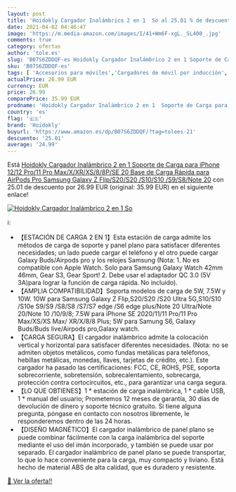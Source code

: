 ```yaml
---
layout: post
title: 'Hoidokly Cargador Inalámbrico 2 en 1  So al 25.01 % de descuento'
date: 2021-04-02 04:46:47
image: 'https://m.media-amazon.com/images/I/41+Wm6F-xgL._SL400_.jpg'
comments: true
category: ofertas
author: 'tole.es'
slug: 'B07S6ZDDQF-es Hoidokly Cargador Inalámbrico 2 en 1 Soporte de Carga para...'
sku: 'B07S6ZDDQF-es'
tags: [ 'Accesorios para móviles','Cargadores de móvil por inducción','Cargadores para móviles','Comunicación móvil y accesorios','Electrónica','hoidokly','iphone', ]
actualPrice: 26.99 EUR
currency: EUR
price: 26.99
comparePrice: 35.99 EUR
prodname: 'Hoidokly Cargador Inalámbrico 2 en 1  Soporte de Carga para iPhone 12/12 Pro/11 Pro Max/X/XR/XS/8/8P/SE 20  Base de Carga Rápida para AirPods Pro Samsung Galaxy Z Flip/S20/S20 /S10/S10 /S9/S8/Note 20'
country: 'es'
flag: '🇪🇸'
brand: 'Hoidokly'
buyurl: 'https://www.amazon.es/dp/B07S6ZDDQF/?tag=tolees-21'
descuento: '25.01'
average: '24.99'
---
```


Está [Hoidokly Cargador Inalámbrico 2 en 1  Soporte de Carga para iPhone 12/12 Pro/11 Pro Max/X/XR/XS/8/8P/SE 20  Base de Carga Rápida para AirPods Pro Samsung Galaxy Z Flip/S20/S20 /S10/S10 /S9/S8/Note 20](https://www.amazon.es/dp/B07S6ZDDQF/?tag=tolees-21) con 25.01 de descuento por 26.99 EUR (original: 35.99 EUR) en el siguiente enlace!

[![Hoidokly Cargador Inalámbrico 2 en 1  So](https://m.media-amazon.com/images/I/41+Wm6F-xgL._SL400_.jpg)](https://www.amazon.es/dp/B07S6ZDDQF/?tag=tolees-21)

ℹ️:

- 【ESTACIÓN DE CARGA 2 EN 1】Esta estación de carga admite los métodos de carga de soporte y panel plano para satisfacer diferentes necesidades; un lado puede cargar el teléfono y el otro puede cargar Galaxy Buds/Airpods pro y los relojes Samsung (Nota: 1. No es compatible con Apple Watch. Solo para Samsung Galaxy Watch 42mm 46mm, Gear S3, Gear Sport! 2. Debe usar el adaptador QC 3.0 (5V 3A)para lograr la función de carga rápida. No incluido).
- 【AMPLIA COMPATIBILIDAD】Soporta modelos de carga de 5W, 7.5W y 10W. 10W para Samsung Galaxy Z Flip,S20/S20 /S20 Ultra 5G,S10/S10 /S10e S9/S9 /S8/S8 /S7/S7 edge /S6 edge plus/Note 20 Ultra/Note 20/Note 10 /10/9/8; 7.5W para iPhone SE 2020/11/11 Pro/11 Pro Max/XS/XS Max/ XR/X/8/8 Plus; 5W para Samung S6, Galaxy Buds/Buds live/Airpods pro,Galaxy watch.
- 【CARGA SEGURA】El cargador inalámbrico admite la colocación vertical y horizontal para satisfacer diferentes necesidades. (Nota: no se admiten objetos metálicos, como fundas metálicas para teléfonos, hebillas metálicas, monedas, llaves, tarjetas de crédito, etc.). Este cargador ha pasado las certificaciones: FCC, CE, ROHS, PSE, soporta sobrecorriente, sobretensión, sobrecalentamiento, sobrecarga, protección contra cortocircuitos, etc., para garantizar una carga segura.
- 【LO QUE OBTIENES】1 * estación de carga inalámbrica, 1 * cable USB, 1 * manual del usuario; Prometemos 12 meses de garantía, 30 días de devolución de dinero y soporte técnico gratuito. Si tiene alguna pregunta, póngase en contacto con nosotros libremente, le responderemos dentro de las 24 horas.
- 【DISEÑO MAGNÉTICO】El cargador inalámbrico de panel plano se puede combinar fácilmente con la carga inalámbrica del soporte mediante el uso del imán incorporado, y también se puede usar por separado. El cargador inalámbrico de panel plano se puede transportar, lo que lo hace conveniente para la carga, muy compacto y liviano. Está hecho de material ABS de alta calidad, que es duradero y resistente.

[🛒 Ver la oferta!!](https://www.amazon.es/dp/B07S6ZDDQF/?tag=tolees-21)
